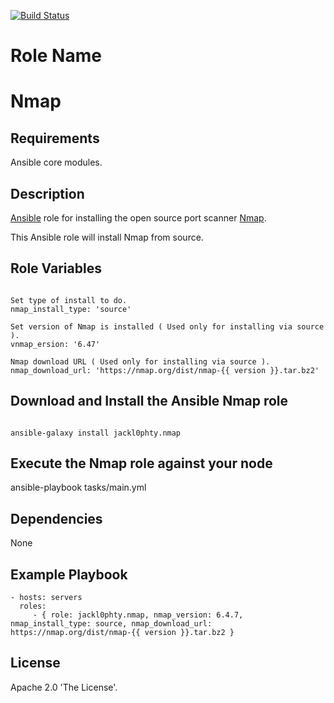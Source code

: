 [![Build Status](https://travis-ci.org/jackl0phty/ansible-role-nmap.svg?branch=master)](https://travis-ci.org/jackl0phty/ansible-role-nmap)

Role Name
=========
# Nmap

Requirements
------------
Ansible core modules.

Description
-----------
[Ansible](http://www.ansible.com/home) role for installing the open source port scanner [Nmap](https://nmap.org/).

This Ansible role will install Nmap from source.

Role Variables
--------------
<pre><code>
Set type of install to do.
nmap_install_type: 'source'

Set version of Nmap is installed ( Used only for installing via source ).
vnmap_ersion: '6.47'

Nmap download URL ( Used only for installing via source ).
nmap_download_url: 'https://nmap.org/dist/nmap-{{ version }}.tar.bz2'
</pre></code>

Download and Install the Ansible Nmap role
------------------------------------------
<pre><code>
ansible-galaxy install jackl0phty.nmap
</pre></code>

Execute the Nmap role against your node
---------------------------------------
</pre></code>
ansible-playbook tasks/main.yml
</pre></code>

Dependencies
------------
None

Example Playbook
----------------
    - hosts: servers
      roles:
         - { role: jackl0phty.nmap, nmap_version: 6.4.7, nmap_install_type: source, nmap_download_url: https://nmap.org/dist/nmap-{{ version }}.tar.bz2 }

License
-------
Apache 2.0 'The License'.
